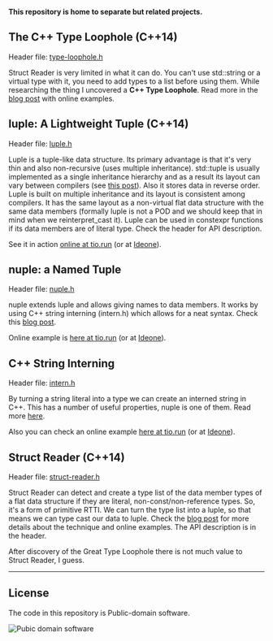 
**This repository is home to separate but related projects.**


## The C++ Type Loophole (C++14)

  Header file: [type-loophole.h][]

  Struct Reader is very limited in what it can do. You can't use std::string or a virtual type
  with it, you need to add types to a list before using them. While researching the thing I 
  uncovered a **C++ Type Loophole**. Read more in the [blog post][e] with online examples.


## luple: A Lightweight Tuple (C++14)

  Header file: [luple.h][]

  Luple is a tuple-like data structure. Its primary advantage is that it's very thin and
  also non-recursive (uses multiple inheritance). std::tuple is usually implemented as a single
  inheritance hierarchy and as a result its layout can vary between compilers (see [this post][l]).
  Also it stores data in reverse order. Luple is built on multiple inheritance and its layout is 
  consistent among compilers. It has the same layout as a non-virtual flat data structure with 
  the same data members (formally luple is not a POD and we should keep that in mind when we
  reinterpret\_cast it). Luple can be used in constexpr functions if its data members are of 
  literal type. Check the header for API description.

  See it in action [online at tio.run][c] (or at [Ideone][d]).

## nuple: a Named Tuple

  Header file: [nuple.h][]

  nuple extends luple and allows giving names to data members. It works by using C++ string
  interning (intern.h) which allows for a neat syntax. Check this [blog post][n].

  Online example is [here at tio.run][n-tio] (or at [Ideone][n-ide]).

## C++ String Interning

  Header file: [intern.h][]

  By turning a string literal into a type we can create an interned string in C++. This has
  a number of useful properties, nuple is one of them. Read more [here][i].

  Also you can check an online example [here at tio.run][i-tio] (or at [Ideone][i-ide]).


## Struct Reader (C++14)

  Header file: [struct-reader.h][]

  Struct Reader can detect and create a type list of the data member types of a flat data 
  structure if they are literal, non-const/non-reference types. So, it's a form of primitive RTTI.
  We can turn the type list into a luple, so that means we can type cast our data to luple. 
  Check the [blog post][b] for more details about the technique and online examples.
  The API description is in the header.

  After discovery of the Great Type Loophole there is not much value to Struct Reader, I guess.

---

## License

  The code in this repository is Public-domain software.

  ![Pubic domain software](http://alexpolt.github.io/images/public_domain_mark.png)


  [l]: http://alexpolt.github.io/struct-layout.html "Visual C++ Struct Layout Reminder"
  [b]: http://alexpolt.github.io/struct-tuple.html "Structure Data Members as a Type List Using Pure C++ (C++14)"
  [e]: http://alexpolt.github.io/type-loophole.html "The Great Type Loophole (C++14)"
  [n]: http://alexpolt.github.io/named-tuple.html "nuple: a Named Tuple"
  [i]: http://alexpolt.github.io/intern.html "Useful Properties of String Interning in C++"

  [c]: https://goo.gl/ojAhbb "luple Online Example"
  [d]: https://ideone.com/nK9ttI "luple Online Example"
  [n-tio]: https://goo.gl/EMWgBG "nuple Online Example"
  [n-ide]: https://ideone.com/uvZ3uZ "nuple Online Example"
  [i-tio]: https://goo.gl/LfDTZ3 "C++ String Interning Online Example"
  [i-ide]: https://ideone.com/Dh6az7 "C++ String Interning Online Example"


  [luple.h]: https://github.com/alexpolt/luple/blob/master/luple.h
  [nuple.h]: https://github.com/alexpolt/luple/blob/master/nuple.h
  [intern.h]: https://github.com/alexpolt/luple/blob/master/intern.h

  [struct-reader.h]: https://github.com/alexpolt/luple/blob/master/struct-reader.h
  [type-loophole.h]: https://github.com/alexpolt/luple/blob/master/type-loophole.h



